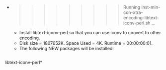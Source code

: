 * >>>>>>>>> Running inst-min-con-xtra-encoding-libtext-iconv-perl.sh ...
  * Install libtext-iconv-perl so that you can use iconv to convert to other encoding.
  * Disk size = 1807652K. Space Used = 4K. Runtime = 00:00:00:01.
  * The following NEW packages will be installed:
  ```bash
libtext-iconv-perl*
  ```
